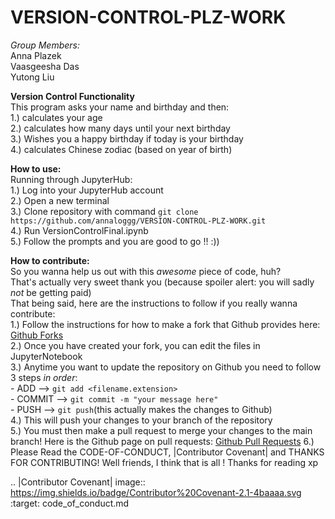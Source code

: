# VERSION-CONTROL-PLZ-WORK

*Group Members:*  
Anna Plazek  
Vaasgeesha Das  
Yutong Liu  

**Version Control Functionality**  
This program asks your name and birthday and then:  
    1.) calculates your age  
    2.) calculates how many days until your next birthday  
    3.) Wishes you a happy birthday if today is your birthday  
    4.) calculates Chinese zodiac (based on year of birth)  

**How to use:**  
Running through JupyterHub:  
    1.) Log into your JupyterHub account  
    2.) Open a new terminal  
    3.) Clone repository with command `git clone https://github.com/annaloggg/VERSION-CONTROL-PLZ-WORK.git`  
    4.) Run VersionControlFinal.ipynb  
    5.) Follow the prompts and you are good to go !! :))  

**How to contribute:**  
So you wanna help us out with this *awesome* piece of code, huh?  
That's actually very sweet thank you (because spoiler alert: you will sadly *not* be getting paid)  
That being said, here are the instructions to follow if you really wanna contribute:  
    1.) Follow the instructions for how to make a fork that Github provides here: [Github Forks](https://docs.github.com/en/get-started/quickstart/fork-a-repo)  
    2.) Once you have created your fork, you can edit the files in JupyterNotebook  
    3.) Anytime you want to update the repository on Github you need to follow 3 steps *in order*:  
            - ADD     --> `git add <filename.extension>`  
            - COMMIT  --> `git commit -m "your message here"`  
            - PUSH    --> `git push`(this actually makes the changes to Github)  
    4.) This will push your changes to your branch of the repository  
    5.) You must then make a pull request to merge your changes to the main branch! Here is the Github page on pull requests: [Github Pull Requests](https://docs.github.com/en/pull-requests/collaborating-with-pull-requests/proposing-changes-to-your-work-with-pull-requests/about-pull-requests)
    6.) Please Read the CODE-OF-CONDUCT, |Contributor Covenant| and THANKS FOR CONTRIBUTING!
Well friends, I think that is all ! Thanks for reading xp


.. |Contributor Covenant| image:: https://img.shields.io/badge/Contributor%20Covenant-2.1-4baaaa.svg :target: code_of_conduct.md
